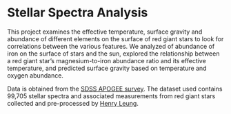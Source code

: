 # Stellar Spectra Analysis
This project examines the effective temperature, surface gravity and abundance of different elements on the surface of red giant stars to look for correlations between the various features. We analyzed of abundance of iron on the surface of stars and the sun, explored the relationship between a red giant star’s magnesium-to-iron abundance ratio and its effective temperature, and predicted surface gravity based on temperature and oxygen abundance.

Data is obtained from the [SDSS APOGEE survey](https://www.sdss4.org/dr17/irspec/). The dataset used contains 99,705 stellar spectra and associated measurements from red giant stars collected and pre-processed by [Henry Leung](https://henrysky.github.io/).
